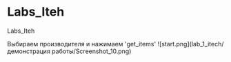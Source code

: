 # Labs_Iteh
Labs_Iteh

Выбираем производителя и нажимаем 'get_items'
![start.png](lab_1_itech/демонстрация работы/Screenshot_10.png)
